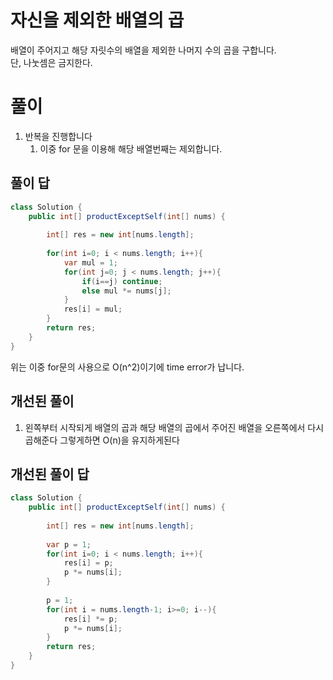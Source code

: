 # 자신을 제외한 배열의 곱
배열이 주어지고 해당 자릿수의 배열을 제외한 나머지 수의 곱을 구합니다.  
단, 나눗셈은 금지한다.


# 풀이
1. 반복을 진행합니다
    1. 이중 for 문을 이용해 해당 배열번째는 제외합니다.

## 풀이 답
```java
class Solution {
    public int[] productExceptSelf(int[] nums) {
        
        int[] res = new int[nums.length];
    
        for(int i=0; i < nums.length; i++){
            var mul = 1;
            for(int j=0; j < nums.length; j++){
                if(i==j) continue;
                else mul *= nums[j];
            }
            res[i] = mul;  
        }
        return res;
    }
}
```

위는 이중 for문의 사용으로 O(n^2)이기에 time error가 납니다.

## 개선된 풀이
1. 왼쪽부터 시작되게 배열의 곱과 해당 배열의 곱에서 주어진 배열을 오른쪽에서 다시 곱해준다 그렇게하면 O(n)을 유지하게된다

## 개선된 풀이 답
```java
class Solution {
    public int[] productExceptSelf(int[] nums) {
        
        int[] res = new int[nums.length];
    
        var p = 1;
        for(int i=0; i < nums.length; i++){
            res[i] = p;
            p *= nums[i];
        }
        
        p = 1;
        for(int i = nums.length-1; i>=0; i--){
            res[i] *= p;
            p *= nums[i];
        }
        return res;
    }
}
```